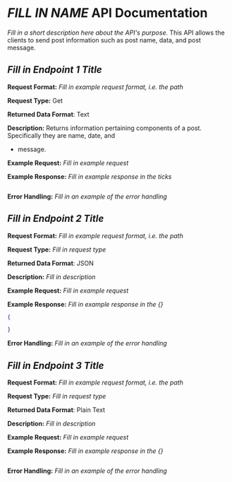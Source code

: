 # *FILL IN NAME* API Documentation
*Fill in a short description here about the API's purpose.*
This API allows the clients to send post information such as post name, data, and post message.

## *Fill in Endpoint 1 Title*
**Request Format:** *Fill in example request format, i.e. the path*

**Request Type:** Get

**Returned Data Format**: Text

**Description:** Returns information pertaining components of a post. Specifically they are name, date, and
 * message.

**Example Request:** *Fill in example request*

**Example Response:**
*Fill in example response in the ticks*

```

```

**Error Handling:**
*Fill in an example of the error handling*


## *Fill in Endpoint 2 Title*
**Request Format:** *Fill in example request format, i.e. the path*

**Request Type:** *Fill in request type*

**Returned Data Format**: JSON

**Description:** *Fill in description*

**Example Request:** *Fill in example request*

**Example Response:**
*Fill in example response in the {}*

```json
{

}
```

**Error Handling:**
*Fill in an example of the error handling*


## *Fill in Endpoint 3 Title*
**Request Format:** *Fill in example request format, i.e. the path*

**Request Type:** *Fill in request type*

**Returned Data Format**: Plain Text

**Description:** *Fill in description*

**Example Request:** *Fill in example request*

**Example Response:**
*Fill in example response in the {}*

```

```

**Error Handling:**
*Fill in an example of the error handling*